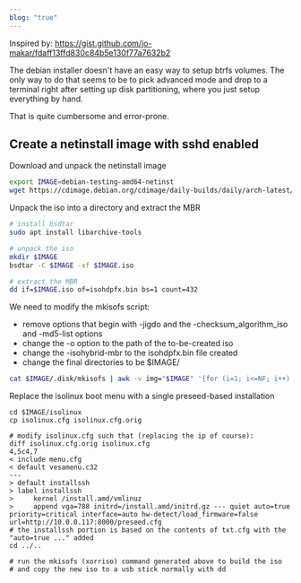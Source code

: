 ```yaml
---
blog: "true"
---
```

Inspired by: https://gist.github.com/jo-makar/fdaff13ffd830c84b5e130f77a7632b2

The debian installer doesn't have an easy way to setup btrfs volumes. The only way to do that seems to be to pick advanced mode and drop to a terminal right after setting up disk partitioning, where you just setup everything by hand.

That is quite cumbersome and error-prone. 

## Create a netinstall image with sshd enabled

Download and unpack the netinstall image
```sh
export IMAGE=debian-testing-amd64-netinst
wget https://cdimage.debian.org/cdimage/daily-builds/daily/arch-latest/amd64/iso-cd/$IMAGE.iso
```

Unpack the iso into a directory and extract the MBR
```sh
# install bsdtar
sudo apt install libarchive-tools

# unpack the iso
mkdir $IMAGE
bsdtar -C $IMAGE -xf $IMAGE.iso

# extract the MBR
dd if=$IMAGE.iso of=isohdpfx.bin bs=1 count=432
```

We need to modify the mkisofs script:
- remove options that begin with -jigdo and the -checksum_algorithm_iso and -md5-list options
- change the -o option to the path of the to-be-created iso
- change the -isohybrid-mbr to the isohdpfx.bin file created
- change the final directories to be $IMAGE/

```sh
cat $IMAGE/.disk/mkisofs | awk -v img="$IMAGE" '{for (i=1; i<=NF; i++) {if ($i == "-o") {printf "-o %s-1.iso ", img; i++} else if ($i == "-isohybrid-mbr") {printf "-isohybrid-mbr isohdpfx.bin "; i++} else if ($i ~ /^-jigdo/ || $i ~ /^-checksum/ || $i ~ /^-md5/) {i++} else if ($i == "boot1" || $i == "CD1") {printf "%s ", img; i++} else {printf "%s ", $i}}; print ""}' > mkisofs
```

Replace the isolinux boot menu with a single preseed-based installation
```
cd $IMAGE/isolinux
cp isolinux.cfg isolinux.cfg.orig

# modify isolinux.cfg such that (replacing the ip of course):
diff isolinux.cfg.orig isolinux.cfg
4,5c4,7
< include menu.cfg
< default vesamenu.c32
---   
> default installssh 
> label installssh
>     kernel /install.amd/vmlinuz
>     append vga=788 initrd=/install.amd/initrd.gz --- quiet auto=true priority=critical interface=auto hw-detect/load_firmware=false url=http://10.0.0.117:8000/preseed.cfg
# the installssh portion is based on the contents of txt.cfg with the "auto=true ..." added
cd ../..

# run the mkisofs (xorriso) command generated above to build the iso
# and copy the new iso to a usb stick normally with dd
```



